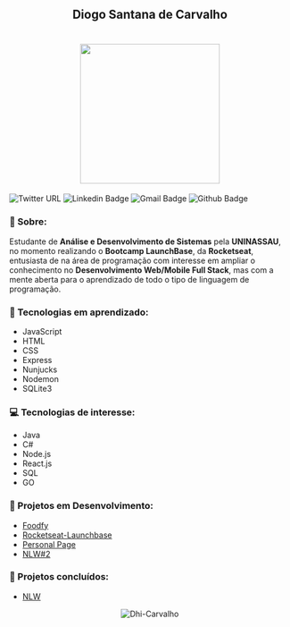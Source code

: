 <h2 align="center">
Diogo Santana de Carvalho
</h2>
<h1 align="center">
    <img src="https://images2.imgbox.com/7c/82/ADR3x8b2_o.jpg" width="250">
</h1>

![Twitter URL](https://img.shields.io/twitter/url?style=social&url=https%3A%2F%2Ftwitter.com%2FDhiCarvalho85)
![Linkedin Badge](https://img.shields.io/badge/-LinkedIn-blue?style=flat-square&logo=Linkedin&logoColor=white&link=https://www.linkedin.com/in/dhi-carvalho/)
![Gmail Badge](https://img.shields.io/badge/-Gmail-c14438?style=flat-square&logo=Gmail&logoColor=white&link=mailto:dhi.carvalho85@gmail.com)
![Github Badge](https://img.shields.io/badge/-Github-000?style=flat-square&logo=Github&logoColor=white&link=https://github.com/Dhi-Carvalho)

### 👦 Sobre:

Estudante de **Análise e Desenvolvimento de Sistemas** pela **UNINASSAU**, no momento realizando o **Bootcamp LaunchBase**, da **Rocketseat**, entusiasta de na área de programação com interesse em ampliar o conhecimento no **Desenvolvimento Web/Mobile Full Stack**, mas com a mente aberta para o aprendizado de todo o tipo de linguagem de programação.

### 📝 Tecnologias em aprendizado:

- JavaScript
- HTML
- CSS
- Express
- Nunjucks
- Nodemon
- SQLite3

### 💻 Tecnologias de interesse:

- Java
- C#
- Node.js
- React.js
- SQL
- GO

### 🔨 Projetos em Desenvolvimento:

- [Foodfy](https://github.com/Dhi-Carvalho/Foodfy)
- [Rocketseat-Launchbase](https://github.com/Dhi-Carvalho/Rocketseat-Launchbase)
- [Personal Page](https://github.com/Dhi-Carvalho/PersonalPage)
- [NLW#2](https://github.com/Dhi-Carvalho/NLW2)

### 🚀 Projetos concluídos:

- [NLW](https://github.com/Dhi-Carvalho/nlw)

<p align="center"> <img src="https://github-readme-stats.vercel.app/api?username=Dhi-Carvalho&show_icons=true" alt="Dhi-Carvalho" /> </p>
